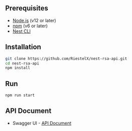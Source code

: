 ## Prerequisites

- [Node.js](https://nodejs.org/en/download/) (v12 or later)
- [npm](https://www.npmjs.com/get-npm) (v6 or later)
- [Nest CLI](https://docs.nestjs.com/cli/overview)

## Installation

```bash
git clone https://github.com/RiestelX/nest-rsa-api.git
cd nest-rsa-api
npm install
```

## Run

```bash
npm run start
```

## API Document

- Swagger UI - [API Document](http://localhost:3000/api-docs)